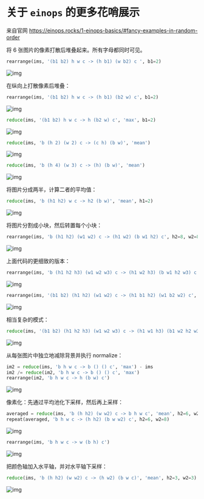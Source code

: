 # 关于 `einops` 的更多花哨展示

来自官网 https://einops.rocks/1-einops-basics/#fancy-examples-in-random-order

将 6 张图片的像素打散后堆叠起来。所有字母都同时可见。

```python
rearrange(ims, '(b1 b2) h w c -> (h b1) (w b2) c ', b1=2)
```

![img](https://img2023.cnblogs.com/blog/2554727/202402/2554727-20240203213211027-1429958752.png)

在纵向上打散像素后堆叠：

```python
rearrange(ims, '(b1 b2) h w c -> (h b1) (b2 w) c', b1=2)
```

![img](https://img2023.cnblogs.com/blog/2554727/202402/2554727-20240203213258010-446890947.png)


```python
reduce(ims, '(b1 b2) h w c -> h (b2 w) c', 'max', b1=2)
```

![img](https://img2023.cnblogs.com/blog/2554727/202402/2554727-20240203223211160-179061676.png)

```python
reduce(ims, 'b (h 2) (w 2) c -> (c h) (b w)', 'mean')
```

![img](https://img2023.cnblogs.com/blog/2554727/202402/2554727-20240203223254722-224213888.png)

```python
reduce(ims, 'b (h 4) (w 3) c -> (h) (b w)', 'mean')
```

![img](https://img2023.cnblogs.com/blog/2554727/202402/2554727-20240203223327658-806459468.png)

将图片分成两半，计算二者的平均值：

```python
reduce(ims, 'b (h1 h2) w c -> h2 (b w)', 'mean', h1=2)
```

![img](https://img2023.cnblogs.com/blog/2554727/202402/2554727-20240203223420218-1612075499.png)

将图片分割成小块，然后转置每个小块：

```python
rearrange(ims, 'b (h1 h2) (w1 w2) c -> (h1 w2) (b w1 h2) c', h2=8, w2=8)
```

![img](https://img2023.cnblogs.com/blog/2554727/202402/2554727-20240203224101295-912961940.png)

上面代码的更细致的版本：

```python
rearrange(ims, 'b (h1 h2 h3) (w1 w2 w3) c -> (h1 w2 h3) (b w1 h2 w3) c', h2=2, w2=2, w3=2, h3=2)
```

![img](https://img2023.cnblogs.com/blog/2554727/202402/2554727-20240203224213120-826392045.png)

```python
rearrange(ims, '(b1 b2) (h1 h2) (w1 w2) c -> (h1 b1 h2) (w1 b2 w2) c', h1=3, w1=3, b2=3)
```

![img](https://img2023.cnblogs.com/blog/2554727/202402/2554727-20240203224247518-2105160941.png)

相当复杂的模式：

```python
reduce(ims, '(b1 b2) (h1 h2 h3) (w1 w2 w3) c -> (h1 w1 h3) (b1 w2 h2 w3 b2) c', 'mean', h2=2, w1=2, w3=2, h3=2, b2=2)
```

![img](https://img2023.cnblogs.com/blog/2554727/202402/2554727-20240203230518916-1152632447.png)

从每张图片中独立地减除背景并执行 normalize：

```python
im2 = reduce(ims, 'b h w c -> b () () c', 'max') - ims
im2 /= reduce(im2, 'b h w c -> b () () c', 'max')
rearrange(im2, 'b h w c -> h (b w) c')
```

![img](https://img2023.cnblogs.com/blog/2554727/202402/2554727-20240203230944776-330291106.png)

像素化：先通过平均池化下采样，然后再上采样：

```python
averaged = reduce(ims, 'b (h h2) (w w2) c -> b h w c', 'mean', h2=6, w2=8)
repeat(averaged, 'b h w c -> (h h2) (b w w2) c', h2=6, w2=8)
```

![img](https://img2023.cnblogs.com/blog/2554727/202402/2554727-20240203231055740-1371548440.png)

```python
rearrange(ims, 'b h w c -> w (b h) c')
```

![img](https://img2023.cnblogs.com/blog/2554727/202402/2554727-20240203231117322-482303776.png)

把颜色轴加入水平轴，并对水平轴下采样：

```python
reduce(ims, 'b (h h2) (w w2) c -> (h w2) (b w c)', 'mean', h2=3, w2=3)
```

![img](https://img2023.cnblogs.com/blog/2554727/202402/2554727-20240203231303631-1207690069.png)